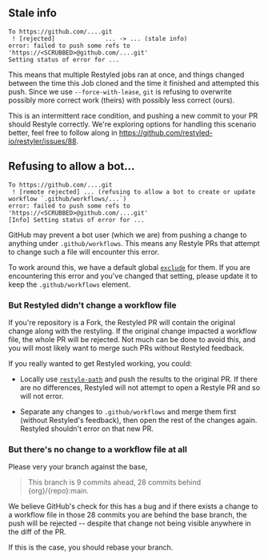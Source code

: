 ## Stale info

```
To https://github.com/....git
 ! [rejected]              ... -> ... (stale info)
error: failed to push some refs to 'https://<SCRUBBED>@github.com/....git'
Setting status of error for ...
```

This means that multiple Restyled jobs ran at once, and things changed between the time this Job cloned and the time it finished and attempted this push. Since we use `--force-with-lease`, `git` is refusing to overwrite possibly more correct work (theirs) with possibly less correct (ours).

This is an intermittent race condition, and pushing a new commit to your PR should Restyle correctly. We're exploring options for handling this scenario better, feel free to follow along in https://github.com/restyled-io/restyler/issues/88.

## Refusing to allow a bot...

```
To https://github.com/....git
 ! [remote rejected] ... (refusing to allow a bot to create or update workflow `.github/workflows/...`)
error: failed to push some refs to 'https://<SCRUBBED>@github.com/....git'
[Info] Setting status of error for ...
```

GitHub may prevent a bot user (which we are) from pushing a change to anything under `.github/workflows`. This means any Restyle PRs that attempt to change such a file will encounter this error.

To work around this, we have a default global [`exclude`](https://github.com/restyled-io/restyler/blob/master/config/default.yaml#L24) for them. If you are encountering this error and you've changed that setting, please update it to keep the `.github/workflows` element.

### But Restyled didn't change a workflow file

If you're repository is a Fork, the Restyled PR will contain the original change along with the restyling. If
the original change impacted a workflow file, the whole PR will be rejected. Not much can be done to avoid this,
and you will most likely want to merge such PRs without Restyled feedback.

If you really wanted to get Restyled working, you could:

- Locally use [`restyle-path`](https://github.com/restyled-io/restyler/blob/master/bin/restyle-path) and push the results to the original PR. If there are no differences, Restyled will not attempt to open a Restyle PR and so will not error.

- Separate any changes to `.github/workflows` and merge them first (without Restyled's feedback), then open the rest of the changes again. Restyled shouldn't error on that new PR.

### But there's no change to a workflow file at all

Please very your branch against the base,

> This branch is 9 commits ahead, 28 commits behind {org}/{repo}:main.

We believe GitHub's check for this has a bug and if there exists a change to a workflow file
in those 28 commits you are behind the base branch, the push will be rejected -- despite that
change not being visible anywhere in the diff of the PR.

If this is the case, you should rebase your branch.